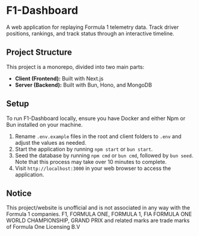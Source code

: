 # F1-Dashboard

A web application for replaying Formula 1 telemetry data. Track driver positions, rankings, and track status through an interactive timeline.

## Project Structure

This project is a monorepo, divided into two main parts:

- **Client (Frontend):** Built with Next.js
- **Server (Backend):** Built with Bun, Hono, and MongoDB

## Setup

To run F1-Dashboard locally, ensure you have Docker and either Npm or Bun installed on your machine.

1. Rename `.env.example` files in the root and client folders to `.env` and adjust the values as needed.
2. Start the application by running `npm start` or `bun start`.
3. Seed the database by running `npm cmd` or `bun cmd`, followed by `bun seed`. Note that this process may take over 10 minutes to complete.
4. Visit `http://localhost:3000` in your web browser to access the application.

## Notice

This project/website is unofficial and is not associated in any way with the Formula 1 companies. F1, FORMULA ONE, FORMULA 1, FIA FORMULA ONE WORLD CHAMPIONSHIP, GRAND PRIX and related marks are trade marks of Formula One Licensing B.V
